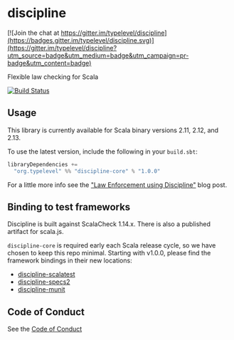 discipline
==========

[![Join the chat at https://gitter.im/typelevel/discipline](https://badges.gitter.im/typelevel/discipline.svg)](https://gitter.im/typelevel/discipline?utm_source=badge&utm_medium=badge&utm_campaign=pr-badge&utm_content=badge)

Flexible law checking for Scala

[![Build Status](https://travis-ci.org/typelevel/discipline.png?branch=master)](http://travis-ci.org/typelevel/discipline)


Usage
-----

This library is currently available for Scala binary versions 2.11, 2.12, and 2.13.

To use the latest version, include the following in your `build.sbt`:

```scala
libraryDependencies +=
  "org.typelevel" %% "discipline-core" % "1.0.0"
```

For a little more info see the ["Law Enforcement using Discipline"](https://typelevel.org/blog/2013/11/17/discipline.html) blog post.

Binding to test frameworks
--------------------------

Discipline is built against ScalaCheck 1.14.x. There is also a published artifact for scala.js.

`discipline-core` is required early each Scala release cycle, so we have chosen to keep this repo minimal.  Starting with v1.0.0, please find the framework bindings in their new locations:

* [discipline-scalatest](https://github.com/typelevel/discipline-scalatest)
* [discipline-specs2](https://github.com/typelevel/discipline-specs2)
* [discipline-munit](https://github.com/typelevel/discipline-munit)

Code of Conduct
---------------

See the [Code of Conduct](CODE_OF_CONDUCT.md)
